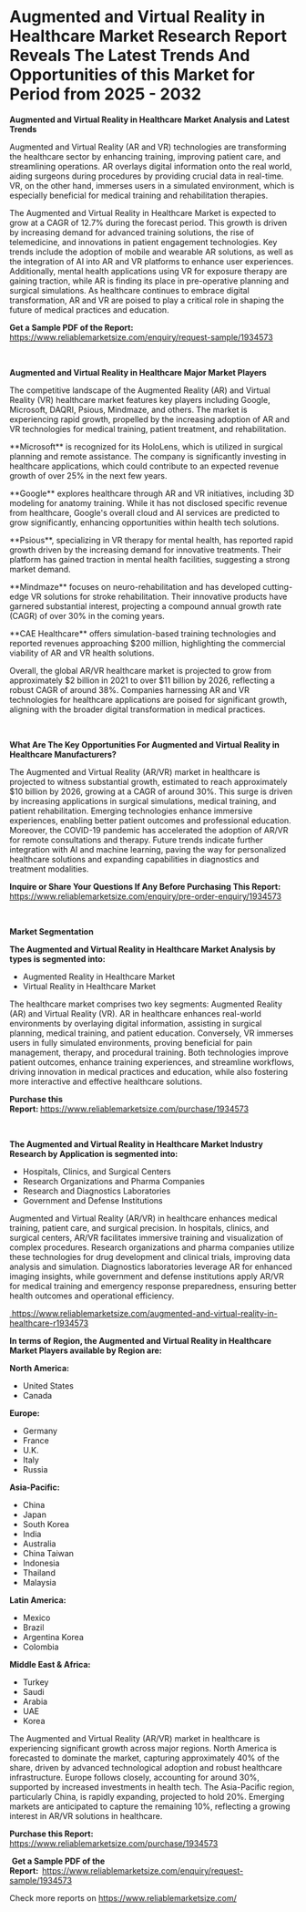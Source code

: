<p><h1>Augmented and Virtual Reality in Healthcare Market Research Report Reveals The Latest Trends And Opportunities of this Market for Period from 2025 - 2032</h1></p><p><strong>Augmented and Virtual Reality in Healthcare Market Analysis and Latest Trends</strong></p>
<p><p>Augmented and Virtual Reality (AR and VR) technologies are transforming the healthcare sector by enhancing training, improving patient care, and streamlining operations. AR overlays digital information onto the real world, aiding surgeons during procedures by providing crucial data in real-time. VR, on the other hand, immerses users in a simulated environment, which is especially beneficial for medical training and rehabilitation therapies.</p><p>The Augmented and Virtual Reality in Healthcare Market is expected to grow at a CAGR of 12.7% during the forecast period. This growth is driven by increasing demand for advanced training solutions, the rise of telemedicine, and innovations in patient engagement technologies. Key trends include the adoption of mobile and wearable AR solutions, as well as the integration of AI into AR and VR platforms to enhance user experiences. Additionally, mental health applications using VR for exposure therapy are gaining traction, while AR is finding its place in pre-operative planning and surgical simulations. As healthcare continues to embrace digital transformation, AR and VR are poised to play a critical role in shaping the future of medical practices and education.</p></p>
<p><strong>Get a Sample PDF of the Report:&nbsp;</strong> <a href="https://www.reliablemarketsize.com/enquiry/request-sample/1934573?utm_campaign=2526&utm_medium=2&utm_source=Github&utm_content=ia&utm_term=03032025&utm_id=augmented-and-virtual-reality-in-healthcare">https://www.reliablemarketsize.com/enquiry/request-sample/1934573</a></p>
<p>&nbsp;</p>
<p><strong>Augmented and Virtual Reality in Healthcare Major Market Players</strong></p>
<p><p>The competitive landscape of the Augmented Reality (AR) and Virtual Reality (VR) healthcare market features key players including Google, Microsoft, DAQRI, Psious, Mindmaze, and others. The market is experiencing rapid growth, propelled by the increasing adoption of AR and VR technologies for medical training, patient treatment, and rehabilitation.</p><p>**Microsoft** is recognized for its HoloLens, which is utilized in surgical planning and remote assistance. The company is significantly investing in healthcare applications, which could contribute to an expected revenue growth of over 25% in the next few years.</p><p>**Google** explores healthcare through AR and VR initiatives, including 3D modeling for anatomy training. While it has not disclosed specific revenue from healthcare, Google's overall cloud and AI services are predicted to grow significantly, enhancing opportunities within health tech solutions.</p><p>**Psious**, specializing in VR therapy for mental health, has reported rapid growth driven by the increasing demand for innovative treatments. Their platform has gained traction in mental health facilities, suggesting a strong market demand.</p><p>**Mindmaze** focuses on neuro-rehabilitation and has developed cutting-edge VR solutions for stroke rehabilitation. Their innovative products have garnered substantial interest, projecting a compound annual growth rate (CAGR) of over 30% in the coming years.</p><p>**CAE Healthcare** offers simulation-based training technologies and reported revenues approaching $200 million, highlighting the commercial viability of AR and VR health solutions.</p><p>Overall, the global AR/VR healthcare market is projected to grow from approximately $2 billion in 2021 to over $11 billion by 2026, reflecting a robust CAGR of around 38%. Companies harnessing AR and VR technologies for healthcare applications are poised for significant growth, aligning with the broader digital transformation in medical practices.</p></p>
<p>&nbsp;</p>
<p><strong>What Are The Key Opportunities For Augmented and Virtual Reality in Healthcare Manufacturers?</strong></p>
<p><p>The Augmented and Virtual Reality (AR/VR) market in healthcare is projected to witness substantial growth, estimated to reach approximately $10 billion by 2026, growing at a CAGR of around 30%. This surge is driven by increasing applications in surgical simulations, medical training, and patient rehabilitation. Emerging technologies enhance immersive experiences, enabling better patient outcomes and professional education. Moreover, the COVID-19 pandemic has accelerated the adoption of AR/VR for remote consultations and therapy. Future trends indicate further integration with AI and machine learning, paving the way for personalized healthcare solutions and expanding capabilities in diagnostics and treatment modalities.</p></p>
<p><strong>Inquire or Share Your Questions If Any Before Purchasing This Report:</strong> <a href="https://www.reliablemarketsize.com/enquiry/pre-order-enquiry/1934573?utm_campaign=2526&utm_medium=2&utm_source=Github&utm_content=ia&utm_term=03032025&utm_id=augmented-and-virtual-reality-in-healthcare">https://www.reliablemarketsize.com/enquiry/pre-order-enquiry/1934573</a></p>
<p>&nbsp;</p>
<p><strong>Market Segmentation</strong></p>
<p><strong>The Augmented and Virtual Reality in Healthcare Market Analysis by types is segmented into:</strong></p>
<p><ul><li>Augmented Reality in Healthcare Market</li><li>Virtual Reality in Healthcare Market</li></ul></p>
<p><p>The healthcare market comprises two key segments: Augmented Reality (AR) and Virtual Reality (VR). AR in healthcare enhances real-world environments by overlaying digital information, assisting in surgical planning, medical training, and patient education. Conversely, VR immerses users in fully simulated environments, proving beneficial for pain management, therapy, and procedural training. Both technologies improve patient outcomes, enhance training experiences, and streamline workflows, driving innovation in medical practices and education, while also fostering more interactive and effective healthcare solutions.</p></p>
<p><strong>Purchase this Report:&nbsp;</strong><a href="https://www.reliablemarketsize.com/purchase/1934573?utm_campaign=2526&utm_medium=2&utm_source=Github&utm_content=ia&utm_term=03032025&utm_id=augmented-and-virtual-reality-in-healthcare">https://www.reliablemarketsize.com/purchase/1934573</a></p>
<p>&nbsp;</p>
<p><strong>The Augmented and Virtual Reality in Healthcare Market Industry Research by Application is segmented into:</strong></p>
<p><ul><li>Hospitals, Clinics, and Surgical Centers</li><li>Research Organizations and Pharma Companies</li><li>Research and Diagnostics Laboratories</li><li>Government and Defense Institutions</li></ul></p>
<p><p>Augmented and Virtual Reality (AR/VR) in healthcare enhances medical training, patient care, and surgical precision. In hospitals, clinics, and surgical centers, AR/VR facilitates immersive training and visualization of complex procedures. Research organizations and pharma companies utilize these technologies for drug development and clinical trials, improving data analysis and simulation. Diagnostics laboratories leverage AR for enhanced imaging insights, while government and defense institutions apply AR/VR for medical training and emergency response preparedness, ensuring better health outcomes and operational efficiency.</p></p>
<p><a href="https://www.reliablemarketsize.com/augmented-and-virtual-reality-in-healthcare-r1934573?utm_campaign=2526&utm_medium=2&utm_source=Github&utm_content=ia&utm_term=03032025&utm_id=augmented-and-virtual-reality-in-healthcare">&nbsp;https://www.reliablemarketsize.com/augmented-and-virtual-reality-in-healthcare-r1934573</a></p>
<p><strong>In terms of Region, the Augmented and Virtual Reality in Healthcare Market Players available by Region are:</strong></p>
<p>
    <p> <strong> North America: </strong>
        <ul>
            <li>United States</li>
            <li>Canada</li>
        </ul>
        </p> 
    <p> <strong> Europe: </strong>
        <ul>
            <li>Germany</li>
            <li>France</li>
            <li>U.K.</li>
            <li>Italy</li>
            <li>Russia</li>
        </ul>
        </p> 
    <p> <strong> Asia-Pacific: </strong>
        <ul>
            <li>China</li>
            <li>Japan</li>
            <li>South Korea</li>
            <li>India</li>
            <li>Australia</li>
            <li>China Taiwan</li>
            <li>Indonesia</li>
            <li>Thailand</li>
            <li>Malaysia</li>
        </ul>
        </p> 
    <p> <strong> Latin America: </strong>
        <ul>
            <li>Mexico</li>
            <li>Brazil</li>
            <li>Argentina Korea</li>
            <li>Colombia</li>
        </ul>
        </p> 
    <p> <strong> Middle East & Africa: </strong>
        <ul>
            <li>Turkey</li>
            <li>Saudi</li>
            <li>Arabia</li>
            <li>UAE</li>
            <li>Korea</li>
        </ul>
    </p>
    </p>
<p><p>The Augmented and Virtual Reality (AR/VR) market in healthcare is experiencing significant growth across major regions. North America is forecasted to dominate the market, capturing approximately 40% of the share, driven by advanced technological adoption and robust healthcare infrastructure. Europe follows closely, accounting for around 30%, supported by increased investments in health tech. The Asia-Pacific region, particularly China, is rapidly expanding, projected to hold 20%. Emerging markets are anticipated to capture the remaining 10%, reflecting a growing interest in AR/VR solutions in healthcare.</p></p>
<p><strong>Purchase this Report: </strong><a href="https://www.reliablemarketsize.com/purchase/1934573?utm_campaign=2526&utm_medium=2&utm_source=Github&utm_content=ia&utm_term=03032025&utm_id=augmented-and-virtual-reality-in-healthcare">https://www.reliablemarketsize.com/purchase/1934573</a></p>
<p>&nbsp;<strong>Get a Sample PDF of the Report:&nbsp;&nbsp;</strong><a href="https://www.reliablemarketsize.com/enquiry/request-sample/1934573?utm_campaign=2526&utm_medium=2&utm_source=Github&utm_content=ia&utm_term=03032025&utm_id=augmented-and-virtual-reality-in-healthcare">https://www.reliablemarketsize.com/enquiry/request-sample/1934573</a></p>
<p><strong></strong></p>
<p>Check more reports on <a href="https://www.reliablemarketsize.com/?utm_campaign=2526&utm_medium=2&utm_source=Github&utm_content=ia&utm_term=03032025&utm_id=augmented-and-virtual-reality-in-healthcare">https://www.reliablemarketsize.com/</a></p>